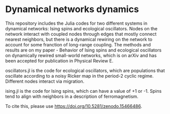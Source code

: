 # Dynamical networks dynamics
This repository includes the Julia codes for two different systems in dynamical networks: Ising spins and ecological oscillators. Nodes on the network interact with coupled nodes through edges that mostly connect nearest neighbors, but there is a dynamical rewiring on the network to account for some franction of long-range coupling. The methods and results are on my paper - Behavior of Ising spins and ecological oscillators on dynamically rewired small-world networks, which is on arXiv and has been accepted for publication in Physical Review E.

oscillators.jl is the code for ecological oscillators, which are populations that oscillate according to a noisy Ricker map in the period-2 cyclic regime. Different nodes interact via migration.

ising.jl is the code for Ising spins, which can have a value of +1 or -1. Spins tend to align with neighbors in a description of ferromagnetism.

To cite this, please use https://doi.org/10.5281/zenodo.15466486.
